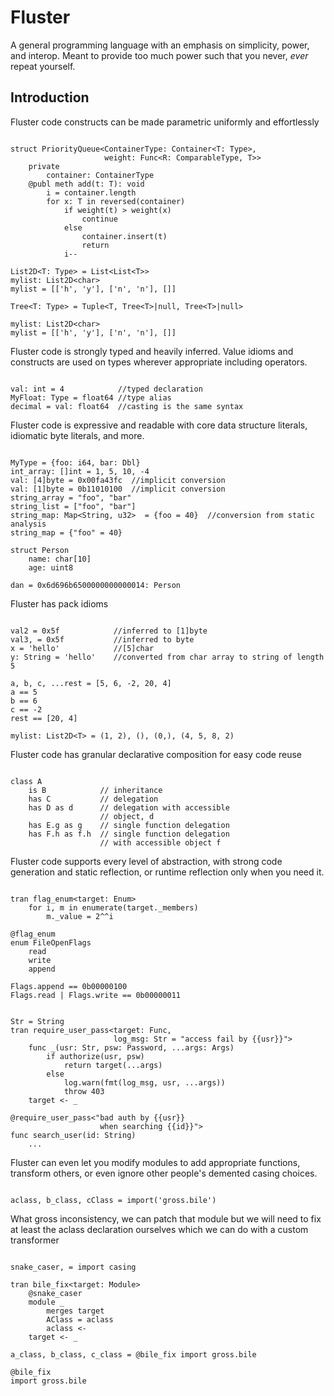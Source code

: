 
# Fluster

A general programming language with an emphasis on simplicity, power, and interop.
Meant to provide too much power such that you never, *ever* repeat yourself.

## Introduction

Fluster code constructs can be made parametric
uniformly and effortlessly

```Fluster

struct PriorityQueue<ContainerType: Container<T: Type>, 
                     weight: Func<R: ComparableType, T>>
    private
        container: ContainerType
    @publ meth add(t: T): void
        i = container.length
        for x: T in reversed(container)
            if weight(t) > weight(x)
                continue
            else
                container.insert(t)
                return
            i--

List2D<T: Type> = List<List<T>>
mylist: List2D<char>
mylist = [['h', 'y'], ['n', 'n'], []]

Tree<T: Type> = Tuple<T, Tree<T>|null, Tree<T>|null>

mylist: List2D<char>
mylist = [['h', 'y'], ['n', 'n'], []]

```

Fluster code is strongly typed and heavily inferred.
Value idioms and constructs are used on types wherever appropriate
including operators.

```Fluster

val: int = 4            //typed declaration
MyFloat: Type = float64 //type alias
decimal = val: float64  //casting is the same syntax

```

Fluster code is expressive and readable with core data structure
literals, idiomatic byte literals, and more.

```Fluster

MyType = {foo: i64, bar: Dbl}
int_array: []int = 1, 5, 10, -4
val: [4]byte = 0x00fa43fc  //implicit conversion
val: [1]byte = 0b11010100  //implicit conversion
string_array = "foo", "bar"
string_list = ["foo", "bar"]
string_map: Map<String, u32>  = {foo = 40}  //conversion from static analysis
string_map = {"foo" = 40}

struct Person
    name: char[10]
    age: uint8

dan = 0x6d696b6500000000000014: Person

```

Fluster has pack idioms

```Fluster

val2 = 0x5f            //inferred to [1]byte
val3, = 0x5f           //inferred to byte
x = 'hello'            //[5]char
y: String = 'hello'    //converted from char array to string of length 5

a, b, c, ...rest = [5, 6, -2, 20, 4]
a == 5
b == 6
c == -2
rest == [20, 4]

mylist: List2D<T> = (1, 2), (), (0,), (4, 5, 8, 2)

```


Fluster code has granular declarative composition
for easy code reuse

```Fluster

class A
    is B            // inheritance
    has C           // delegation
    has D as d      // delegation with accessible 
                    // object, d
    has E.g as g    // single function delegation
    has F.h as f.h  // single function delegation 
                    // with accessible object f

```

Fluster code supports every level of abstraction, with strong
code generation and static reflection, or runtime reflection
only when you need it.

```Fluster

tran flag_enum<target: Enum>
    for i, m in enumerate(target._members)
        m._value = 2^^i

@flag_enum
enum FileOpenFlags
    read
    write
    append

Flags.append == 0b00000100
Flags.read | Flags.write == 0b00000011


Str = String
tran require_user_pass<target: Func, 
                       log_msg: Str = "access fail by {{usr}}">
    func _(usr: Str, psw: Password, ...args: Args)
        if authorize(usr, psw) 
            return target(...args)
        else 
            log.warn(fmt(log_msg, usr, ...args))
            throw 403
    target <- _

@require_user_pass<"bad auth by {{usr}} 
                    when searching {{id}}">
func search_user(id: String)
    ...

```

Fluster can even let you modify modules to add appropriate 
functions, transform others, or even ignore other people's 
demented casing choices.

```Fluster

aclass, b_class, cClass = import('gross.bile')

```

What gross inconsistency, we can patch that module
but we will need to fix at least the aclass declaration
ourselves which we can do with a custom transformer


```Fluster

snake_caser, = import casing

tran bile_fix<target: Module>
    @snake_caser
    module _
        merges target
        AClass = aclass
        aclass <-
    target <- _

a_class, b_class, c_class = @bile_fix import gross.bile

@bile_fix
import gross.bile

```
